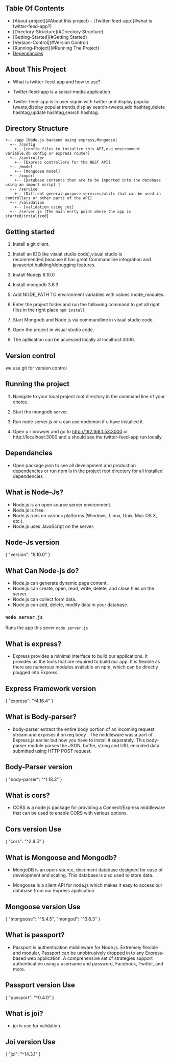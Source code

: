 ## Table Of Contents

-    [About-project](#About this project)
    - [Twitter-feed-app](#what is twitter-feed-app?)
-   [Directory-Structure](#Directory Structure)
-    [Getting-Started](#Getting Started)
-    [Version-Control](#Version Control)
-    [Running-Project](#Running The Project)
-    [Dependancies](#Dependancies)

## About This Project

* What is twitter-feed-app and how to use?

-    Twitter-feed-app is a social-media application

-    Twiiter-feed-app is in user signin with twitter and display popular tweets,display popular            trends,display search-tweets,add hashtag,delete hashtag,update hashtag,search hashtag.

## Directory Structure

```
+-- /app [Node.js backend using express,Mongoose]
  +-- /config
    +-- [config files to intialize this API,e.g environment variable,db config or express router]
  +-- /controller
    +-- [Express controllers for the REST API]
  +-- /model
    +-- [Mongoose model]
  +-- /import
    +-- [Database contents that are to be imported into the database using an import script ]
  +-- /service
    +-- [Diffrent general-purpose services/utils that can be used in controllers or other parts of the API]
  +-- /validation
    +-- [validation using joi]
  +-- /server.js [The main enrty point where the app is started/intialized]

```
## Getting started

  1. Install a git client.

  2. Install an IDE(like visual studio code),visual studio is recommended,beacuse it has great       Commandline integration and javascript building/debugging features.

  3. Install Nodejs 8.10.0 

  4. Install mongodb 3.6.3

  5. Add NODE_PATH TO environment variables with values /node_modules.

  6. Enter the project folder and run the following command to get all right files in the right place
     `npm install`

  7. Start Mongodb and Node js via commandline in visual studio code.

  8. Open the project in visual studio code.

  9. The apllication can be accessed locally at localhost:3000.

## Version control

we use git for version control

## Running the project

1. Navigate to your local project root directory in the command line of your choice.

2. Start the mongodb server.

3. Run node server.js or u can use nodemon if u have installed it.

4. Open u r browser and go to http://192.168.1.53:3000 or http://localhost:3000 and u should see the twitter-feed-app run locally

## Dependancies

* Open package.json to see all development and production dependencies or run npm ls in the project     root directory for all installed dependencies


## What is Node-Js?

* Node.js is an open source server environment.
* Node.js is free.
* Node.js runs on various platforms (Windows, Linux, Unix, Mac OS X, etc.).
* Node.js uses JavaScript on the server.

## Node-Js version

{
  "version": "8.10.0"
}

## What Can Node-js do?

* Node.js can generate dynamic page content.
* Node.js can create, open, read, write, delete, and close files on the server.
* Node.js can collect form data.
* Node.js can add, delete, modify data in your database.
  
### `node server.js`
Runs the app this sever `node server.js`


## What is express?

* Express provides a minimal interface to build our applications. It provides us the tools that are     required to build our app. It is flexible as there are numerous modules available on npm, which can   be directly plugged into Express.

## Express Framework version

{
   "express": "^4.16.4"
}

## What is Body-parser?

* body-parser extract the entire body portion of an incoming request stream and exposes it on           req.body . The middleware was a part of Express.js earlier but now you have to install it             separately. This body-parser module parses the JSON, buffer, string and URL encoded data submitted    using HTTP POST request.

## Body-Parser version

{
  "body-parser": "^1.18.3"
}

## What is cors?

* CORS is a node.js package for providing a Connect/Express middleware that can be used to enable       CORS with various options.

## Cors version Use

{
   "cors": "^2.8.5"
}

## What is Mongoose and Mongodb?

* MongoDB is an open-source, document database designed for ease of development and scaling. This       database is also used to store data.

* Mongoose is a client API for node.js which makes it easy to access our database from our Express      application.

## Mongoose version Use

{
   "mongoose": "^5.4.5",
   "mongod": "^3.6.3"
}

## What is passport?

* Passport is authentication middleware for Node.js. Extremely flexible and modular, Passport can be    unobtrusively dropped in to any Express-based web application. A comprehensive set of strategies      support authentication using a username and password, Facebook, Twitter, and more.

## Passport version Use

{
   "passport": "^0.4.0"
}

## What is joi?

* joi is use for validation.

## Joi version Use

{
  "joi": "^14.3.1"
}



